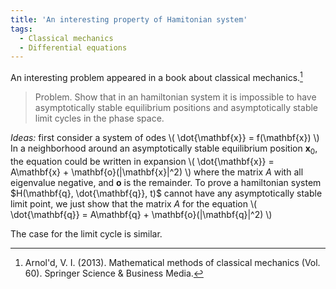 ```yaml
---
title: 'An interesting property of Hamitonian system'
tags:
  - Classical mechanics
  - Differential equations
---
```

An interesting problem appeared in a book about classical mechanics.[^fn]
> Problem. Show that in an hamiltonian system it is impossible to have asymptotically stable equilibrium positions and asymptotically stable limit cycles in the phase space.

*Ideas:* first consider a system of odes
\\(
\dot{\mathbf{x}} = f(\mathbf{x})
\\)
In a neighborhood around an asymptotically stable equilibrium position $\mathbf{x}_0$, the equation could be
written in expansion
\\(
\dot{\mathbf{x}} = A\mathbf{x} + \mathbf{o}(\|\mathbf{x}\|^2)
\\)
where the matrix $A$ with all eigenvalue negative, and $\mathbf{o}$ is the remainder.
To prove a hamiltonian system $H(\mathbf{q}, \dot{\mathbf{q}}, t)$ cannot have any asymptotically stable limit point, we just show that the matrix $A$ for the equation
\\(
\dot{\mathbf{q}} = A\mathbf{q} + \mathbf{o}(\|\mathbf{q}\|^2)
\\)

The case for the limit cycle is similar.



[^fn]: Arnol'd, V. I. (2013). Mathematical methods of classical mechanics (Vol. 60). Springer Science & Business Media.

